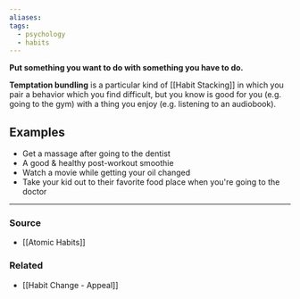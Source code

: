 ```yaml
---
aliases: 
tags:
  - psychology
  - habits
---
```

**Put something you want to do with something you have to do.**

**Temptation bundling** is a particular kind of [[Habit Stacking]] in which you pair a behavior which you find difficult, but you know is good for you (e.g. going to the gym) with a thing you enjoy (e.g. listening to an audiobook). 

## Examples

- Get a massage after going to the dentist
- A good & healthy post-workout smoothie
- Watch a movie while getting your oil changed
- Take your kid out to their favorite food place when you're going to the doctor

---

### Source
- [[Atomic Habits]]

### Related
- [[Habit Change - Appeal]]